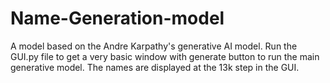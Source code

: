 # Name-Generation-model
A model based on the Andre Karpathy's generative AI model. Run the GUI.py file to get a very basic window with generate button to run the main generative model. The names are displayed at the 13k step in the GUI. 
